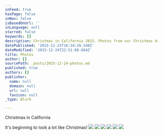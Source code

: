 ```yaml
---
inFeed: true
hasPage: false
inNav: false
isBasedOnUrl: ''
inLanguage: null
starred: false
keywords: []
description: Christmas in California 2015. Photos from our Christmas break.
datePublished: '2015-12-25T16:34:28.540Z'
dateModified: '2015-12-24T22:51:08.684Z'
title: Photos
author: []
sourcePath: _posts/2015-12-24-photos.md
published: true
authors: []
publisher:
  name: null
  domain: null
  url: null
  favicon: null
_type: Blurb

---
```

Christmas in California

It's beginning to look a lot like Christmas!
![](https://the-grid-user-content.s3-us-west-2.amazonaws.com/5bb62cfd-a0ba-416d-8299-5c3d475c7eaf.jpg)
![](https://the-grid-user-content.s3-us-west-2.amazonaws.com/cb4c7080-5847-4fb7-88e1-13c429054023.jpg)
![](https://the-grid-user-content.s3-us-west-2.amazonaws.com/ba14ee6f-044f-45ea-860b-602c2ed7010e.jpg)
![](https://the-grid-user-content.s3-us-west-2.amazonaws.com/093bdbcb-1aea-4637-a4be-2b96280a13f1.jpg)
![](https://the-grid-user-content.s3-us-west-2.amazonaws.com/a8c8b798-3a7a-4736-9fc0-921434681a42.jpg)
![](https://the-grid-user-content.s3-us-west-2.amazonaws.com/92aa65ba-9a89-4573-89c8-b3e710d31a58.jpg)